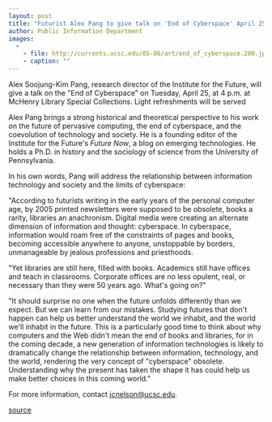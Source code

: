 ```yaml
---
layout: post
title: "Futurist Alex Pang to give talk on 'End of Cyberspace' April 25"
author: Public Information Department
images:
  -
    - file: http://currents.ucsc.edu/05-06/art/end_of_cyberspace.200.jpg
    - caption: ""
---
```


Alex Soojung-Kim Pang, research director of the Institute for the Future, will give a talk on the "End of Cyberspace" on Tuesday, April 25, at 4 p.m. at McHenry Library Special Collections. Light refreshments will be served

Alex Pang brings a strong historical and theoretical perspective to his work on the future of pervasive computing, the end of cyberspace, and the coevolution of technology and society. He is a founding editor of the Institute for the Future's _Future Now_, a blog on emerging technologies. He holds a Ph.D. in history and the sociology of science from the University of Pennsylvania.

In his own words, Pang will address the relationship between information technology and society and the limits of cyberspace:

"According to futurists writing in the early years of the personal computer age, by 2005 printed newsletters were supposed to be obsolete, books a rarity, libraries an anachronism. Digital media were creating an alternate dimension of information and thought: cyberspace. In cyberspace, information would roam free of the constraints of pages and books, becoming accessible anywhere to anyone, unstoppable by borders, unmanageable by jealous professions and priesthoods.

"Yet libraries are still here, filled with books. Academics still have offices and teach in classrooms. Corporate offices are no less opulent, real, or necessary than they were 50 years ago. What's going on?"

"It should surprise no one when the future unfolds differently than we expect. But we can learn from our mistakes. Studying futures that don't happen can help us better understand the world we inhabit, and the world we'll inhabit in the future. This is a particularly good time to think about why computers and the Web didn't mean the end of books and libraries, for in the coming decade, a new generation of information technologies is likely to dramatically change the relationship between information, technology, and the world, rendering the very concept of "cyberspace" obsolete. Understanding why the present has taken the shape it has could help us make better choices in this coming world."

For more information, contact [jcnelson@ucsc.edu][1].

[1]: mailto:jcnelson@ucsc.edu

[source](http://www1.ucsc.edu/currents/05-06/04-17/brief-pang.asp "Permalink to brief-pang")
